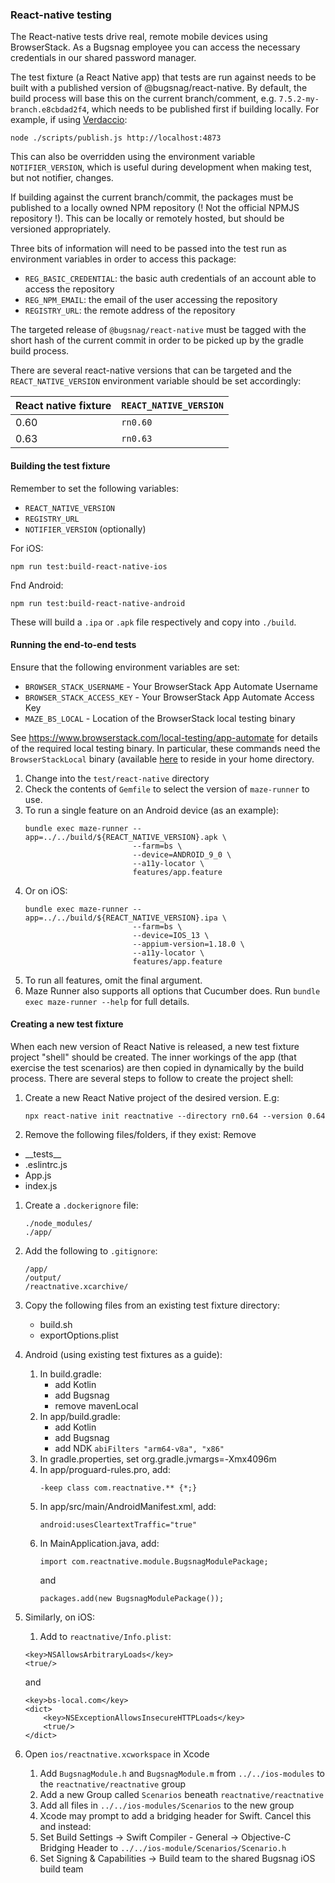 ### React-native testing

The React-native tests drive real, remote mobile devices using BrowserStack. As a Bugsnag employee you can access the 
necessary credentials in our shared password manager.

The test fixture (a React Native app) that tests are run against needs to be built with a published version of 
@bugsnag/react-native.  By default, the build process will base this on the current branch/comment, 
e.g. `7.5.2-my-branch.e8cbdad2f4`, which needs to be published first if building locally.  For example, if using 
[Verdaccio](https://verdaccio.org/docs/en/docker.html):
```
node ./scripts/publish.js http://localhost:4873
```

This can also be overridden using the environment variable `NOTIFIER_VERSION`, which is useful during development when 
making test, but not notifier, changes.

If building against the current branch/commit, the packages must be published to a locally owned NPM repository 
(! Not the official NPMJS repository !). This can be locally or remotely hosted, but should be versioned appropriately.  

Three bits of information will need to be passed into the test run as environment variables in order to 
access this package:
- `REG_BASIC_CREDENTIAL`: the basic auth credentials of an account able to access the repository
- `REG_NPM_EMAIL`: the email of the user accessing the repository
- `REGISTRY_URL`: the remote address of the repository

The targeted release of `@bugsnag/react-native` must be tagged with the short hash of the current commit in order to be 
picked up by the gradle build process.

There are several react-native versions that can be targeted and the `REACT_NATIVE_VERSION` environment variable should 
be set accordingly:

| React native fixture | `REACT_NATIVE_VERSION` |
|----------------------|------------------------|
| 0.60                 | `rn0.60`               |
| 0.63                 | `rn0.63`               |

#### Building the test fixture

Remember to set the following variables:
- `REACT_NATIVE_VERSION`
- `REGISTRY_URL`
- `NOTIFIER_VERSION` (optionally)

For iOS:
```shell script
npm run test:build-react-native-ios
```

Fnd Android:
```shell script
npm run test:build-react-native-android
```
These will build a `.ipa` or `.apk` file respectively and copy into `./build`.

#### Running the end-to-end tests

Ensure that the following environment variables are set:
- `BROWSER_STACK_USERNAME` - Your BrowserStack App Automate Username
- `BROWSER_STACK_ACCESS_KEY` - Your BrowserStack App Automate Access Key
- `MAZE_BS_LOCAL` - Location of the BrowserStack local testing binary

See https://www.browserstack.com/local-testing/app-automate for details of the required local testing binary. In
particular, these commands need the `BrowserStackLocal` binary (available 
[here](https://www.browserstack.com/local-testing/releases) to reside in your home directory.  

1. Change into the `test/react-native` directory
1. Check the contents of `Gemfile` to select the version of `maze-runner` to use.
1. To run a single feature on an Android device (as an example):
    ```shell script
    bundle exec maze-runner --app=../../build/${REACT_NATIVE_VERSION}.apk \
                            --farm=bs \
                            --device=ANDROID_9_0 \
                            --a11y-locator \
                            features/app.feature
    ```
1. Or on iOS:
    ```shell script
    bundle exec maze-runner --app=../../build/${REACT_NATIVE_VERSION}.ipa \
                            --farm=bs \
                            --device=IOS_13 \
                            --appium-version=1.18.0 \
                            --a11y-locator \
                            features/app.feature
    ```
1. To run all features, omit the final argument.
1. Maze Runner also supports all options that Cucumber does.  Run `bundle exec maze-runner --help` for full details.

#### Creating a new test fixture

When each new version of React Native is released, a new test fixture project "shell" should be created.  The inner
workings of the app (that exercise the test scenarios) are then copied in dynamically by the build process.  There are
several steps to follow to create the project shell:

1. Create a new React Native project of the desired version.  E.g:
    ```
    npx react-native init reactnative --directory rn0.64 --version 0.64
    ```
1. Remove the following files/folders, if they exist:
Remove 
- \_\_tests\_\_
- .eslintrc.js
- App.js
- index.js

1. Create a `.dockerignore` file:
    ```
    ./node_modules/
    ./app/
    ```

1. Add the following to `.gitignore`:
    ```
    /app/
    /output/
    /reactnative.xcarchive/
    ```

1. Copy the following files from an existing test fixture directory:
    - build.sh
    - exportOptions.plist

1. Android (using existing test fixtures as a guide):
    1. In build.gradle:
        - add Kotlin
        - add Bugsnag
        - remove mavenLocal
    1. In app/build.gradle:
        - add Kotlin
        - add Bugsnag
        - add NDK `abiFilters "arm64-v8a", "x86"`
    1. In gradle.properties, set org.gradle.jvmargs=-Xmx4096m  
    1. In app/proguard-rules.pro, add:
        ```
        -keep class com.reactnative.** {*;}
        ```
    1.  In app/src/main/AndroidManifest.xml, add:
        ```
        android:usesCleartextTraffic="true"
        ```
    1.  In MainApplication.java, add:
        ```
        import com.reactnative.module.BugsnagModulePackage;
        ```
        and
        ```
        packages.add(new BugsnagModulePackage());
        ```
1. Similarly, on iOS:
    1. Add to `reactnative/Info.plist`:
    ```
    <key>NSAllowsArbitraryLoads</key>
    <true/>
    ```
    and
    ```
    <key>bs-local.com</key>
    <dict>
        <key>NSExceptionAllowsInsecureHTTPLoads</key>
        <true/>
    </dict>
    ```

1. Open `ios/reactnative.xcworkspace` in Xcode
    1. Add `BugsnagModule.h` and `BugsnagModule.m` from `../../ios-modules` to the `reactnative/reactnative` group
    1. Add a new Group called `Scenarios` beneath `reactnative/reactnative`
    1. Add all files in `../../ios-modules/Scenarios` to the new group
    1. Xcode may prompt to add a bridging header for Swift.  Cancel this and instead:
    1. Set Build Settings -> Swift Compiler - General -> Objective-C Bridging Header to `../../ios-module/Scenarios/Scenario.h`
    1. Set Signing & Capabilities -> Build team to the shared Bugsnag iOS build team
